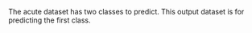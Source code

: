 The acute dataset has two classes to predict. This output dataset is for predicting the first class.
